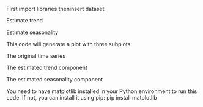 First import libraries theninsert dataset

Estimate trend

Estimate seasonality

This code will generate a plot with three subplots:

The original time series

The estimated trend component

The estimated seasonality component

You need to have matplotlib installed in your Python environment to run this code. If not, you can install it using pip: pip install matplotlib
